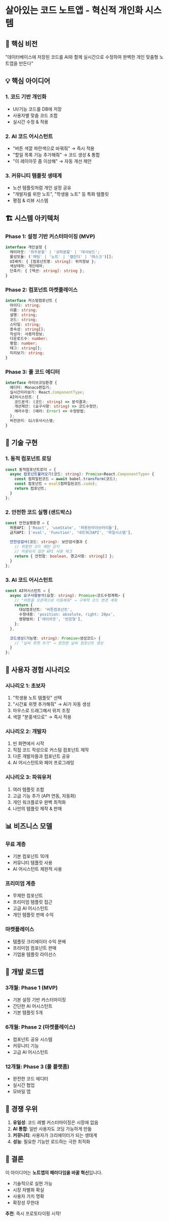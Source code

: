# 살아있는 코드 노트앱 - 혁신적 개인화 시스템

## 🎯 핵심 비전
"데이터베이스에 저장된 코드를 AI와 함께 실시간으로 수정하여 완벽한 개인 맞춤형 노트앱을 만든다"

## 💡 핵심 아이디어

### 1. 코드 기반 개인화
- UI/기능 코드를 DB에 저장
- 사용자별 맞춤 코드 조합  
- 실시간 수정 & 적용

### 2. AI 코드 어시스턴트
- "버튼 색깔 파란색으로 바꿔줘" → 즉시 적용
- "할일 목록 기능 추가해줘" → 코드 생성 & 통합
- "이 레이아웃 좀 이상해" → 자동 개선 제안

### 3. 커뮤니티 템플릿 생태계
- 노션 템플릿처럼 개인 설정 공유
- "개발자를 위한 노트", "학생용 노트" 등 특화 템플릿
- 평점 & 리뷰 시스템

## 🏗️ 시스템 아키텍처

### Phase 1: 설정 기반 커스터마이징 (MVP)
```typescript
interface 개인설정 {
  레이아웃: '좌우분할' | '상하분할' | '대시보드';
  활성모듈: ('채팅' | '노트' | '캘린더' | '태스크')[];
  UI배치: { [컴포넌트명: string]: 위치정보 };
  색상테마: 개인테마;
  단축키: { [액션: string]: string };
}
```

### Phase 2: 컴포넌트 마켓플레이스
```typescript
interface 커스텀컴포넌트 {
  아이디: string;
  이름: string;
  설명: string;
  코드: string;
  스타일: string;
  종속성: string[];
  작성자: 사용자정보;
  다운로드수: number;
  평점: number;
  태그: string[];
  미리보기: string;
}
```

### Phase 3: 풀 코드 에디터
```typescript
interface 라이브코딩환경 {
  에디터: Monaco편집기;
  실시간미리보기: React.ComponentType;
  AI어시스턴트: {
    코드분석: (코드: string) => 분석결과;
    개선제안: (요구사항: string) => 코드수정안;
    에러수정: (에러: Error) => 수정방법;
  };
  버전관리: Git유사시스템;
}
```

## 🔧 기술 구현

### 1. 동적 컴포넌트 로딩
```typescript
const 동적컴포넌트로더 = {
  async 컴포넌트불러오기(코드: string): Promise<React.ComponentType> {
    const 컴파일된코드 = await babel.transform(코드);
    const 컴포넌트 = eval(컴파일된코드.code);
    return 컴포넌트;
  }
};
```

### 2. 안전한 코드 실행 (샌드박스)
```typescript
const 안전실행환경 = {
  허용API: ['React', 'useState', '허용된라이브러리들'],
  금지API: ['eval', 'Function', '네트워크API', '파일시스템'],
  
  안전성검사(코드: string): 보안검사결과 {
    // 위험한 코드 패턴 감지
    // 허용되지 않은 API 사용 체크
    return { 안전함: boolean, 경고사항: string[] };
  }
};
```

### 3. AI 코드 어시스턴트
```typescript
const AI어시스턴트 = {
  async 요구사항분석(요청: string): Promise<코드수정계획> {
    // "버튼을 오른쪽으로 이동해줘" → 구체적 코드 변경 계획
    return {
      대상컴포넌트: '버튼컴포넌트',
      수정내용: 'position: absolute, right: 20px',
      영향범위: ['레이아웃', '반응형'],
    };
  },
  
  코드생성(기능명: string): Promise<생성코드> {
    // "날씨 위젯 추가" → 완전한 날씨 컴포넌트 생성
  }
};
```

## 🌟 사용자 경험 시나리오

### 시나리오 1: 초보자
1. "학생용 노트 템플릿" 선택
2. "시간표 위젯 추가해줘" → AI가 자동 생성
3. 마우스로 드래그해서 위치 조정
4. 색깔 "분홍색으로" → 즉시 적용

### 시나리오 2: 개발자
1. 빈 화면에서 시작
2. 직접 코드 작성으로 커스텀 컴포넌트 제작
3. 다른 개발자들과 컴포넌트 공유
4. AI 어시스턴트와 페어 프로그래밍

### 시나리오 3: 파워유저
1. 여러 템플릿 조합
2. 고급 기능 추가 (API 연동, 자동화)
3. 개인 워크플로우 완벽 최적화
4. 나만의 템플릿 제작 & 판매

## 📊 비즈니스 모델

### 무료 계층
- 기본 컴포넌트 10개
- 커뮤니티 템플릿 사용
- AI 어시스턴트 제한적 사용

### 프리미엄 계층  
- 무제한 컴포넌트
- 프리미엄 템플릿 접근
- 고급 AI 어시스턴트
- 개인 템플릿 판매 수익

### 마켓플레이스
- 템플릿 크리에이터 수익 분배
- 프리미엄 컴포넌트 판매
- 기업용 템플릿 라이선스

## 🚀 개발 로드맵

### 3개월: Phase 1 (MVP)
- 기본 설정 기반 커스터마이징
- 간단한 AI 어시스턴트
- 기본 템플릿 5개

### 6개월: Phase 2 (마켓플레이스)
- 컴포넌트 공유 시스템
- 커뮤니티 기능
- 고급 AI 어시스턴트

### 12개월: Phase 3 (풀 플랫폼)
- 완전한 코드 에디터
- 실시간 협업
- 모바일 앱

## 💎 경쟁 우위

1. **유일성**: 코드 레벨 커스터마이징은 시장에 없음
2. **AI 통합**: 일반 사용자도 코딩 가능하게 만듦  
3. **커뮤니티**: 사용자가 크리에이터가 되는 생태계
4. **성능**: 필요한 기능만 로드하는 극한 최적화

## 🎯 결론

이 아이디어는 **노트앱의 패러다임을 바꿀 혁신**입니다.

- 기술적으로 실현 가능
- 시장 차별화 확실
- 사용자 가치 명확
- 확장성 무한대

**추천**: 즉시 프로토타이핑 시작!